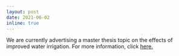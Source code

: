 ```yaml
---
layout: post
date: 2021-06-02
inline: true
---
```


We are currently advertising a master thesis topic on the effects of improved water irrigation. For more information, click 
<a href="{{ site.baseurl }}/assets/pdf/Master_thesis_advert.pdf">here.</a> 
